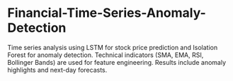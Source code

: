 # Financial-Time-Series-Anomaly-Detection
Time series analysis using LSTM for stock price prediction and Isolation Forest for anomaly detection. Technical indicators (SMA, EMA, RSI, Bollinger Bands) are used for feature engineering. Results include anomaly highlights and next-day forecasts.
